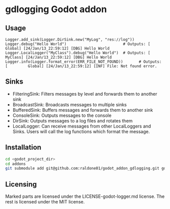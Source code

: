 # gdlogging Godot addon

## Usage

```gdscript
Logger.add_sink(Logger.DirSink.new("MyLog", "res://log"))
Logger.debug("Hello World")                         # Outputs: [         Global] [24/Jan/13_22:59:12] [DBG] Hello World
Logger.LocalLogger("MyClass").debug("Hello World")  # Outputs: [        MyClass] [24/Jan/13_22:59:12] [DBG] Hello World
Logger.info(Logger.format_error(ERR_FILE_NOT_FOUND))       # Outputs: [         Global] [24/Jan/13_22:59:12] [INF] File: Not found error.
```

## Sinks

* FilteringSink: Filters messages by level and forwards them to another sink
* BroadcastSink: Broadcasts messages to multiple sinks
* BufferedSink: Buffers messages and forwards them to another sink
* ConsoleSink: Outputs messages to the console
* DirSink: Outputs messages to a log files and rotates them
* LocalLogger: Can receive messages from other LocalLoggers and Sinks. Users will call the log functions which format the message.

## Installation

```bash
cd <godot_project_dir>
cd addons
git submodule add git@github.com:raldone01/godot_addon_gdlogging.git gdlogging
```

## Licensing

Marked parts are licensed under the LICENSE-godot-logger.md license.
The rest is licensed under the MIT license.
